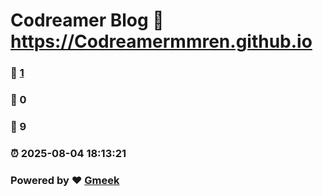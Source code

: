 # Codreamer Blog :link: https://Codreamermmren.github.io 
### :page_facing_up: [1](https://Codreamermmren.github.io/tag.html) 
### :speech_balloon: 0 
### :hibiscus: 9 
### :alarm_clock: 2025-08-04 18:13:21 
### Powered by :heart: [Gmeek](https://github.com/Meekdai/Gmeek)
